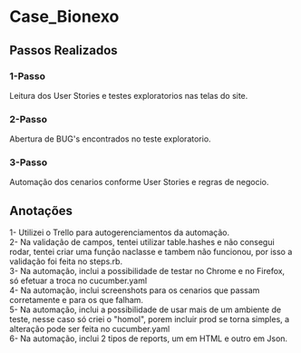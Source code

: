 # Case_Bionexo

<h2>Passos Realizados</h2>

<h3>1-Passo</h3>
Leitura dos User Stories e testes exploratorios nas telas do site.

<h3>2-Passo</h3>
Abertura de BUG's encontrados no teste exploratorio.

<h3>3-Passo</h3>
Automação dos cenarios conforme User Stories e regras de negocio.

<h2>Anotações</h2>
1- Utilizei o Trello para autogerenciamentos da automação.</br>
2- Na validação de campos, tentei utilizar table.hashes e não consegui rodar, tentei criar uma função naclasse e tambem não funcionou, por isso a validação foi feita no steps.rb.</br>
3- Na automação, inclui a possibilidade de testar no Chrome e no Firefox, só efetuar a troca no cucumber.yaml</br>
4- Na automação, inclui screenshots para os cenarios que passam corretamente e para os que falham.</br>
5- Na automação, inclui a possibilidade de usar mais de um ambiente de teste, nesse caso só criei o "homol", porem incluir prod se torna simples, a alteração pode ser feita no cucumber.yaml</br>
6- Na automação, inclui 2 tipos de reports, um em HTML e outro em Json.</br>
<h3></h3>
